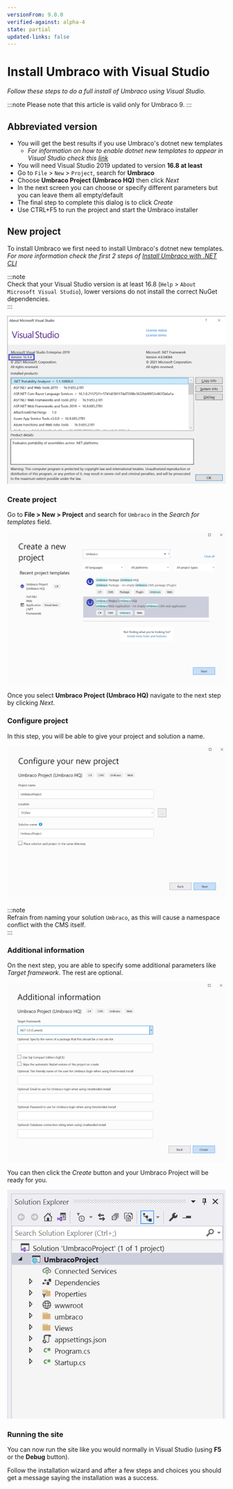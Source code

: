 ```yaml
---
versionFrom: 9.0.0
verified-against: alpha-4
state: partial
updated-links: false
---
```


# Install Umbraco with Visual Studio

_Follow these steps to do a full install of Umbraco using Visual Studio._

:::note
Please note that this article is valid only for Umbraco 9.
:::

## Abbreviated version

- You will get the best results if you use Umbraco's dotnet new templates
  - *For information on how to enable dotnet new templates to appear in Visual Studio check this [link](https://devblogs.microsoft.com/dotnet/net-cli-templates-in-visual-studio/)*
- You will need Visual Studio 2019 updated to version **16.8 at least**
- Go to `File` > `New` > `Project`, search for **Umbraco**
- Choose **Umbraco Project (Umbraco HQ)** then click *Next*
- In the next screen you can choose or specify different parameters but you can leave them all empty/default
- The final step to complete this dialog is to click *Create*
- Use CTRL+F5 to run the project and start the Umbraco installer

## New project

To install Umbraco we first need to install Umbraco's dotnet new templates.
*For more information check the first 2 steps of [Install Umbraco with .NET CLI](install-umbraco-with-templates.md#Install-the-template)*

:::note  
Check that your Visual Studio version is at least 16.8 (`Help` > `About Microsoft Visual Studio`), lower versions do not install the correct NuGet dependencies.  
:::

![Make sure you verify that you are using a compatible version of Visual Studio](images/VS/visual-studio-version-v9.png)

### Create project

Go to **File > New > Project** and search for `Umbraco` in the *Search for templates* field.

![Create a new project](images/VS/create-project.png)

Once you select **Umbraco Project (Umbraco HQ)** navigate to the next step by clicking *Next*.

### Configure project

In this step, you will be able to give your project and solution a name.

![Configure the new project](images/VS/configure-project.png)

:::note  
Refrain from naming your solution `Umbraco`, as this will cause a namespace conflict with the CMS itself.  
:::

### Additional information

On the next step, you are able to specify some additional parameters like *Target framework*. The rest are optional.

![Add additional information](images/VS/additional-info.png)

You can then click the *Create* button and your Umbraco Project will be ready for you.

![Overview of files in the project solution](images/VS/ready-solution.png)

### Running the site

You can now run the site like you would normally in Visual Studio (using **F5** or the **Debug** button).

Follow the installation wizard and after a few steps and choices you should get a message saying the installation was a success.
